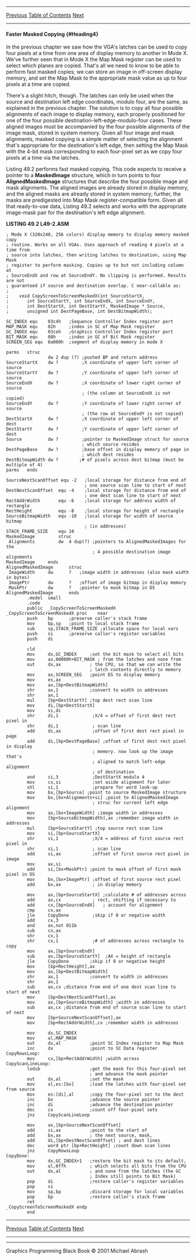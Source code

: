   ------------------------ --------------------------------- --------------------
  [Previous](49-01.html)   [Table of Contents](index.html)   [Next](49-03.html)
  ------------------------ --------------------------------- --------------------

#### Faster Masked Copying {#Heading4}

In the previous chapter we saw how the VGA's latches can be used to copy
four pixels at a time from one area of display memory to another in Mode
X. We've further seen that in Mode X the Map Mask register can be used
to select which planes are copied. That's all we need to know to be able
to perform fast masked copies; we can store an image in off-screen
display memory, and set the Map Mask to the appropriate mask value as up
to four pixels at a time are copied.

There's a slight hitch, though. The latches can only be used when the
source and destination left edge coordinates, modulo four, are the same,
as explained in the previous chapter. The solution is to copy all four
possible alignments of each image to display memory, each properly
positioned for one of the four possible
destination-left-edge-modulo-four cases. These aligned images must be
accompanied by the four possible alignments of the image mask, stored in
system memory. Given all four image and mask alignments, masked copying
is a simple matter of selecting the alignment that's appropriate for the
destination's left edge, then setting the Map Mask with the 4-bit mask
corresponding to each four-pixel set as we copy four pixels at a time
via the latches.

Listing 49.2 performs fast masked copying. This code expects to receive
a pointer to a **MaskedImage** structure, which in turn points to four
**AlignedMaskedImage** structures that describe the four possible image
and mask alignments. The aligned images are already stored in display
memory, and the aligned masks are already stored in system memory;
further, the masks are predigested into Map Mask register-compatible
form. Given all that ready-to-use data, Listing 49.2 selects and works
with the appropriate image-mask pair for the destination's left edge
alignment.

**LISTING 49.2 L49-2.ASM**

    ; Mode X (320x240, 256 colors) display memory to display memory masked copy
    ; routine. Works on all VGAs. Uses approach of reading 4 pixels at a time from
    ; source into latches, then writing latches to destination, using Map Mask
    ; register to perform masking. Copies up to but not including column at
    ; SourceEndX and row at SourceEndY. No clipping is performed. Results are not
    ; guaranteed if source and destination overlap. C near-callable as:
    ;
    ;    void CopyScreenToScreenMaskedX(int SourceStartX,
    ;       int SourceStartY, int SourceEndX, int SourceEndY,
    ;       int DestStartX, int DestStartY, MaskedImage * Source,
    ;       unsigned int DestPageBase, int DestBitmapWidth);

    SC_INDEX equ    03c4h   ;Sequence Controller Index register port
    MAP_MASK equ    02h     ;index in SC of Map Mask register
    GC_INDEX equ    03ceh   ;Graphics Controller Index register port
    BIT_MASK equ    08h     ;index in GC of Bit Mask register
    SCREEN_SEG equ  0a000h  ;segment of display memory in mode X

    parms   struc
                    dw 2 dup (?) ;pushed BP and return address
    SourceStartX    dw ?         ;X coordinate of upper left corner of source
    SourceStartY    dw ?         ;Y coordinate of upper left corner of source
    SourceEndX      dw ?         ;X coordinate of lower right corner of source
                                 ; (the column at SourceEndX is not copied)
    SourceEndY      dw ?         ;Y coordinate of lower right corner of source
                                 ; (the row at SourceEndY is not copied)
    DestStartX      dw ?         ;X coordinate of upper left corner of dest
    DestStartY      dw ?         ;Y coordinate of upper left corner of dest
    Source          dw ?         ;pointer to MaskedImage struct for source
                                 ; which source resides
    DestPageBase    dw ?         ;base offset in display memory of page in
                                 ; which dest resides
    DestBitmapWidth dw ?        ;# of pixels across dest bitmap (must be multiple of 4)
    parms   ends

    SourceNextScanOffset equ -2   ;local storage for distance from end of
                                  ; one source scan line to start of next
    DestNextScanOffset  equ -4    ;local storage for distance from end of
                                  ; one dest scan line to start of next
    RectAddrWidth       equ -6    ;local storage for address width of rectangle
    RectHeight          equ -8    ;local storage for height of rectangle
    SourceBitmapWidth   equ -10   ;local storage for width of source bitmap
                                  ; (in addresses)
    STACK_FRAME_SIZE    equ 10
    MaskedImage         struc
     Alignments         dw  4 dup(?) ;pointers to AlignedMaskedImages for the
                                     ; 4 possible destination image alignments
    MaskedImage     ends
    AlignedMaskedImage      struc
     ImageWidth     dw      ?   ;image width in addresses (also mask width in bytes)
     ImagePtr       dw      ?   ;offset of image bitmap in display memory
     MaskPtr        dw      ?   ;pointer to mask bitmap in DS
    AlignedMaskedImage      ends
            .model  small
            .code
            public  _CopyScreenToScreenMaskedX
    _CopyScreenToScreenMaskedX proc    near
            push    bp      ;preserve caller's stack frame
            mov     bp,sp   ;point to local stack frame
            sub     sp,STACK_FRAME_SIZE ;allocate space for local vars
            push    si      ;preserve caller's register variables
            push    di

            cld
            mov     dx,GC_INDEX     ;set the bit mask to select all bits
            mov     ax,00000h+BIT_MASK ; from the latches and none from
            out     dx,ax           ; the CPU, so that we can write the
                                    ; latch contents directly to memory
            mov     ax,SCREEN_SEG   ;point ES to display memory
            mov     es,ax
            mov     ax,[bp+DestBitmapWidth]
            shr     ax,1            ;convert to width in addresses
            shr     ax,1
            mul     [bp+DestStartY] ;top dest rect scan line
            mov     di,[bp+DestStartX]
            mov     si,di
            shr     di,1             ;X/4 = offset of first dest rect pixel in
            shr     di,1             ; scan line
            add     di,ax            ;offset of first dest rect pixel in page
            add     di,[bp+DestPageBase] ;offset of first dest rect pixel in display
                                     ; memory. now look up the image that's
                                     ; aligned to match left-edge alignment
                                     ; of destination
            and     si,3             ;DestStartX modulo 4
            mov     cx,si            ;set aside alignment for later
            shl     si,1             ;prepare for word look-up
            mov     bx,[bp+Source] ;point to source MaskedImage structure
            mov     bx,[bx+Alignments+si] ;point to AlignedMaskedImage
                                     ; struc for current left edge alignment
            mov     ax,[bx+ImageWidth] ;image width in addresses
            mov     [bp+SourceBitmapWidth],ax ;remember image width in addresses
            mul     [bp+SourceStartY] ;top source rect scan line
            mov     si,[bp+SourceStartX]
            shr     si,1             ;X/4 = address of first source rect pixel in
            shr     si,1             ; scan line
            add     si,ax            ;offset of first source rect pixel in image
            mov     ax,si
            add     si,[bx+MaskPtr] ;point to mask offset of first mask pixel in DS
            mov     bx,[bx+ImagePtr] ;offset of first source rect pixel
            add     bx,ax            ; in display memory

            mov     ax,[bp+SourceStartX] ;calculate # of addresses across
            add     ax,cx            ; rect, shifting if necessary to
            add     cx,[bp+SourceEndX]   ; account for alignment
            cmp     cx,ax
            jle     CopyDone         ;skip if 0 or negative width
            add     cx,3
            and     ax,not 011b
            sub     cx,ax
            shr     cx,1
            shr     cx,1             ;# of addresses across rectangle to copy
            mov     ax,[bp+SourceEndY]
            sub     ax,[bp+SourceStartY]  ;AX = height of rectangle
            jle     CopyDone        ;skip if 0 or negative height
            mov     [bp+RectHeight],ax
            mov     ax,[bp+DestBitmapWidth]
            shr     ax,1            ;convert to width in addresses
            shr     ax,1
            sub     ax,cx ;distance from end of one dest scan line to start of next
            mov     [bp+DestNextScanOffset],ax
            mov     ax,[bp+SourceBitmapWidth] ;width in addresses
            sub     ax,cx ;distance from end of source scan line to start of next
            mov     [bp+SourceNextScanOffset],ax
            mov     [bp+RectAddrWidth],cx ;remember width in addresses

            mov     dx,SC_INDEX
            mov     al,MAP_MASK
            out     dx,al           ;point SC Index register to Map Mask
            inc     dx              ;point to SC Data register
    CopyRowsLoop:
            mov     cx,[bp+RectAddrWidth] ;width across
    CopyScanLineLoop:
            lodsb                   ;get the mask for this four-pixel set
                                    ; and advance the mask pointer
            out     dx,al           ;set the mask
            mov     al,es:[bx]      ;load the latches with four-pixel set from source
            mov     es:[di],al      ;copy the four-pixel set to the dest
            inc     bx              ;advance the source pointer
            inc     di              ;advance the destination pointer
            dec     cx              ;count off four-pixel sets
            jnz     CopyScanLineLoop

            mov     ax,[bp+SourceNextScanOffset]
            add     si,ax           ;point to the start of
            add     bx,ax           ; the next source, mask,
            add     di,[bp+DestNextScanOffset] ; and dest lines
            dec     word ptr [bp+RectHeight] ;count down scan lines
            jnz     CopyRowsLoop
    CopyDone:
            mov     dx,GC_INDEX+1   ;restore the bit mask to its default,
            mov     al,0ffh         ; which selects all bits from the CPU
            out     dx,al           ; and none from the latches (the GC
                                    ; Index still points to Bit Mask)
            pop     di              ;restore caller's register variables
            pop     si
            mov     sp,bp           ;discard storage for local variables
            pop     bp              ;restore caller's stack frame
            ret
    _CopyScreenToScreenMaskedX endp
            end

  ------------------------ --------------------------------- --------------------
  [Previous](49-01.html)   [Table of Contents](index.html)   [Next](49-03.html)
  ------------------------ --------------------------------- --------------------

* * * * *

Graphics Programming Black Book © 2001 Michael Abrash
